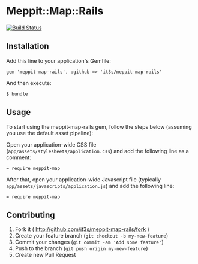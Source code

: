 # Meppit::Map::Rails

[![Build Status](https://travis-ci.org/it3s/meppit-map-rails.svg)](https://travis-ci.org/it3s/meppit-map-rails)

## Installation

Add this line to your application's Gemfile:

    gem 'meppit-map-rails', :github => 'it3s/meppit-map-rails'

And then execute:

    $ bundle

## Usage

To start using the meppit-map-rails gem, follow the steps below (assuming you use the default asset pipeline):

Open your application-wide CSS file (`app/assets/stylesheets/application.css`) and add the following line as a comment:

```
= require meppit-map
```

After that, open your application-wide Javascript file (typically `app/assets/javascripts/application.js`) and add the following line:

```
= require meppit-map
```

## Contributing

1. Fork it ( http://github.com/it3s/meppit-map-rails/fork )
2. Create your feature branch (`git checkout -b my-new-feature`)
3. Commit your changes (`git commit -am 'Add some feature'`)
4. Push to the branch (`git push origin my-new-feature`)
5. Create new Pull Request
